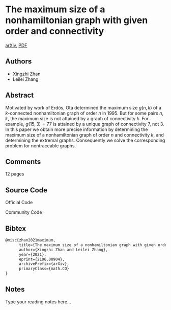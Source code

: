 
# The maximum size of a nonhamiltonian graph with given order and connectivity

[arXiv](https://arxiv.org/abs/2106.0904), [PDF](https://arxiv.org/pdf/2106.0904.pdf)

## Authors

- Xingzhi Zhan
- Leilei Zhang

## Abstract

Motivated by work of Erdős, Ota determined the maximum size $g(n,k)$ of a $k$-connected nonhamiltonian graph of order $n$ in 1995. But for some pairs $n,k,$ the maximum size is not attained by a graph of connectivity $k.$ For example, $g(15,3)=77$ is attained by a unique graph of connectivity $7,$ not $3.$ In this paper we obtain more precise information by determining the maximum size of a nonhamiltonian graph of order $n$ and connectivity $k,$ and determining the extremal graphs. Consequently we solve the corresponding problem for nontraceable graphs.

## Comments

12 pages

## Source Code

Official Code



Community Code



## Bibtex

```tex
@misc{zhan2021maximum,
      title={The maximum size of a nonhamiltonian graph with given order and connectivity}, 
      author={Xingzhi Zhan and Leilei Zhang},
      year={2021},
      eprint={2106.00904},
      archivePrefix={arXiv},
      primaryClass={math.CO}
}
```

## Notes

Type your reading notes here...

